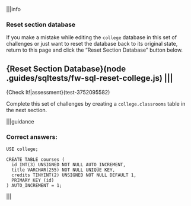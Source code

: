 |||info
### Reset section database
If you make a mistake while editing the `college` database in this set of challenges or just want to reset the database back to its original state, return to this page and click the “Reset Section Database” button below.

{Reset Section Database}(node .guides/sqltests/fw-sql-reset-college.js)
|||
---

{Check It!|assessment}(test-3752095582)

Complete this set of challenges by creating a `college.classrooms` table in the next section.

|||guidance
### Correct answers:

`USE college;`

```
CREATE TABLE courses (
  id INT(3) UNSIGNED NOT NULL AUTO_INCREMENT,
  title VARCHAR(255) NOT NULL UNIQUE KEY,
  credits TINYINT(2) UNSIGNED NOT NULL DEFAULT 1,
  PRIMARY KEY (id)
) AUTO_INCREMENT = 1;
```

|||